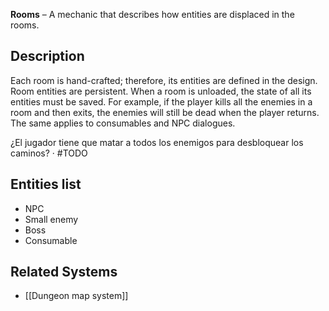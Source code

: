 **Rooms** – A mechanic that describes how entities are displaced in the rooms.
## Description
Each room is hand-crafted; therefore, its entities are defined in the design. 
Room entities are persistent. When a room is unloaded, the state of all its entities must be saved. For example, if the player kills all the enemies in a room and then exits, the enemies will still be dead when the player returns. The same applies to consumables and NPC dialogues.

¿El jugador tiene que matar a todos los enemigos para desbloquear los caminos? ·
#TODO
## Entities list
- NPC
- Small enemy
- Boss
- Consumable
## Related Systems
- [[Dungeon map system]]